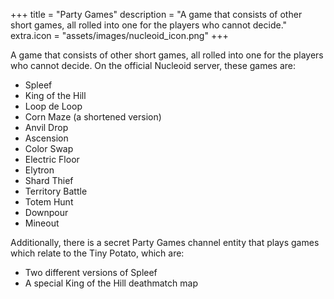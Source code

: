 +++
title = "Party Games"
description = "A game that consists of other short games, all rolled into one for the players who cannot decide."
extra.icon = "assets/images/nucleoid_icon.png"
+++

A game that consists of other short games, all rolled into one for the players who cannot decide. On the official Nucleoid server, these games are: 
- Spleef 
- King of the Hill 
- Loop de Loop 
- Corn Maze (a shortened version) 
- Anvil Drop 
- Ascension 
- Color Swap 
- Electric Floor 
- Elytron 
- Shard Thief 
- Territory Battle 
- Totem Hunt 
- Downpour 
- Mineout 

Additionally, there is a secret Party Games channel entity that plays games which relate to the Tiny Potato, which are: 
- Two different versions of Spleef 
- A special King of the Hill deathmatch map 